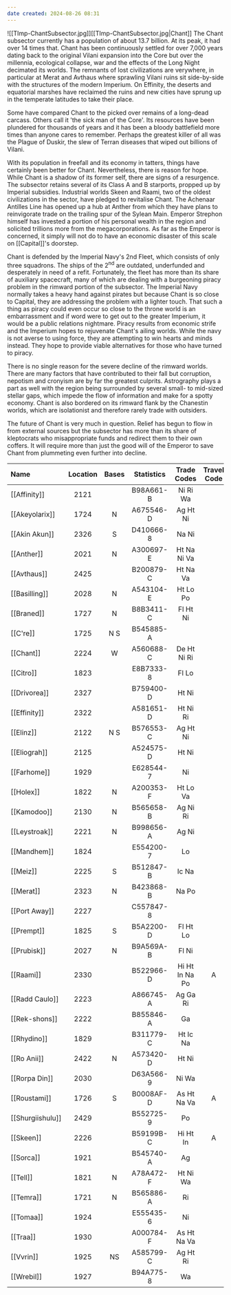 ```yaml
---
date created: 2024-08-26 08:31
---
```


![[TImp-ChantSubsector.jpg]][[TImp-ChantSubsector.jpg|Chant]]
The Chant subsector currently has a population of about 13.7 billion. At its peak, it had over 14 times that. Chant has been continuously settled for over 7,000 years dating back to the original Vilani expansion into the Core but over the millennia, ecological collapse, war and the effects of the Long Night decimated its worlds. The remnants of lost civilizations are  verywhere, in particular at Merat and Avthaus where sprawling Vilani ruins sit side-by-side with the structures of the modern Imperium. On Effinity, the deserts and equatorial marshes have reclaimed the ruins and new cities have sprung up in the temperate latitudes to take their place.

Some have compared Chant to the picked over remains of a long-dead carcass. Others call it 'the sick man of the Core'. Its resources have been plundered for thousands of years and it has been a bloody battlefield more times than anyone cares to remember. Perhaps the greatest killer of all was the Plague of Duskir, the slew of Terran diseases that wiped out billions of Vilani.

With its population in freefall and its economy in tatters, things have certainly been better for Chant. Nevertheless, there is reason for hope. While Chant is a shadow of its former self, there are signs of a resurgence. The subsector retains several of its Class A and B starports, propped up by Imperial subsidies. Industrial worlds Skeen and Raami, two of the oldest civilizations in the sector, have pledged to revitalise Chant. The Achenaar Antilles Line has opened up a hub at Anther from which they have plans to reinvigorate trade on the trailing spur of the Sylean Main. Emperor Strephon himself has invested a portion of his personal wealth in the region and solicited trillions more from the megacorporations. As far as the Emperor is concerned, it simply will not do to have an economic disaster of this scale on [[Capital]]'s doorstep.

Chant is defended by the Imperial Navy's 2nd Fleet, which consists of only three squadrons. The ships of the 2<sup>nd</sup> are outdated, underfunded and desperately in need of a refit. Fortunately, the fleet has more than its share of auxiliary spacecraft, many of which are dealing with a burgeoning piracy problem in the rimward portion of the subsector. The Imperial Navy normally takes a heavy hand against pirates but because Chant is so close to Capital, they are addressing the problem with a lighter touch. That such a thing as piracy could even occur so close to the throne world is an embarrassment and if word were to get out to the greater Imperium, it would be a public relations nightmare. Piracy results from economic strife and the Imperium hopes to rejuvenate Chant's ailing worlds. While the navy is not averse to using force, they are attempting to win hearts and minds instead. They hope to provide viable alternatives for those who have turned to piracy.

There is no single reason for the severe decline of the rimward worlds. There are many factors that have contributed to their fall but corruption, nepotism and cronyism are by far the greatest culprits. Astrography plays a part as well with the region being surrounded by several small- to mid-sized stellar gaps, which impede the flow of information and make for a spotty economy. Chant is also bordered on its rimward flank by the Chanestin worlds, which are isolationist and therefore rarely trade with outsiders.

The future of Chant is very much in question. Relief has begun to flow in from external sources but the subsector has more than its share of kleptocrats who misappropriate funds and redirect them to their own coffers. It will require more than just the good will of the Emperor to save Chant from plummeting even further into decline.

| Name             | Location | Bases | Statistics |   Trade Codes  | Travel Code | Gas Giants | 
| :--------------- | :------: | :---: | :--------: | :------------: | :---------: | :--------: | 
| [[Affinity]]     |   2121   |       |  B98A661-B |    Ni Ri Wa    |             |      G     |
| [[Akeyolarix]]   |   1724   |   N   |  A675546-D |    Ag Ht Ni    |             |      G     |
| [[Akin Akun]]    |   2326   |   S   |  D410666-8 |      Na Ni     |             |            |
| [[Anther]]       |   2021   |   N   |  A300697-E |   Ht Na Ni Va  |             |      G     |
| [[Avthaus]]      |   2425   |       |  B200879-C |    Ht Na Va    |             |      G     |
| [[Basilling]]    |   2028   |   N   |  A543104-E |    Ht Lo Po    |             |      G     |
| [[Braned]]       |   1727   |   N   |  B8B3411-C |    Fl Ht Ni    |             |      G     |
| [[C're]]         |   1725   |  N S  |  B545885-A |                |             |      G     |
| [[Chant]]        |   2224   |   W   |  A560688-C |   De Ht Ni Ri  |             |      G     |
| [[Citro]]        |   1823   |       |  E8B7333-8 |      Fl Lo     |             |      G     |
| [[Drivorea]]     |   2327   |       |  B759400-D |      Ht Ni     |             |      G     |
| [[Effinity]]     |   2322   |       |  A581651-D |    Ht Ni Ri    |             |      G     |
| [[Elinz]]        |   2122   |  N S  |  B576553-C |    Ag Ht Ni    |             |            |
| [[Eliograh]]     |   2125   |       |  A524575-D |      Ht Ni     |             |      G     |
| [[Farhome]]      |   1929   |       |  E628544-7 |       Ni       |             |      G     |
| [[Holex]]        |   1822   |   N   |  A200353-F |    Ht Lo Va    |             |      G     |
| [[Kamodoo]]      |   2130   |   N   |  B565658-B |    Ag Ni Ri    |             |      G     |
| [[Leystroak]]    |   2221   |   N   |  B998656-A |      Ag Ni     |             |      G     |
| [[Mandhem]]      |   1824   |       |  E554200-7 |       Lo       |             |      G     |
| [[Meiz]]         |   2225   |   S   |  B512847-B |      Ic Na     |             |      G     |
| [[Merat]]        |   2323   |   N   |  B423868-B |      Na Po     |             |      G     |
| [[Port Away]]    |   2227   |       |  C557847-8 |                |             |      G     |
| [[Prempt]]       |   1825   |   S   |  B5A2200-D |    Fl Ht Lo    |             |      G     |
| [[Prubisk]]      |   2027   |   N   |  B9A569A-B |      Fl Ni     |             |            |
| [[Raami]]        |   2330   |       |  B522966-D | Hi Ht In Na Po |      A      |      G     |
| [[Radd Caulo]]   |   2223   |       |  A866745-A |    Ag Ga Ri    |             |      G     |
| [[Rek-shons]]    |   2222   |       |  B855846-A |       Ga       |             |      G     |
| [[Rhydino]]      |   1829   |       |  B311779-C |    Ht Ic Na    |             |      G     |
| [[Ro Anii]]      |   2422   |   N   |  A573420-D |      Ht Ni     |             |      G     |
| [[Rorpa Din]]    |   2030   |       |  D63A566-9 |      Ni Wa     |             |      G     |
| [[Roustami]]     |   1726   |   S   |  B0008AF-D |   As Ht Na Va  |      A      |      G     |
| [[Shurgiishulu]] |   2429   |       |  B552725-9 |       Po       |             |      G     |
| [[Skeen]]        |   2226   |       |  B59199B-C |    Hi Ht In    |      A      |      G     |
| [[Sorca]]        |   1921   |       |  B545740-A |       Ag       |             |      G     |
| [[Tell]]         |   1821   |   N   |  A78A472-F |    Ht Ni Wa    |             |      G     |
| [[Temra]]        |   1721   |   N   |  B565886-A |       Ri       |             |      G     |
| [[Tomaa]]        |   1924   |       |  E555435-6 |       Ni       |             |            |
| [[Traa]]         |   1930   |       |  A000784-F |   As Ht Na Va  |             |      G     |
| [[Vvrin]]        |   1925   |   NS  |  A585799-C |    Ag Ht Ri    |             |            |
| [[Wrebil]]       |   1927   |       |  B94A775-8 |       Wa       |             |      G     |
